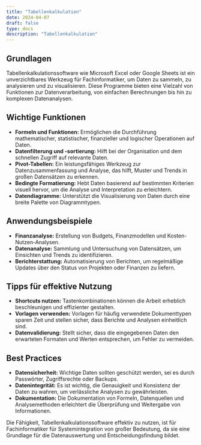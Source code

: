 ```yaml
---
title: "Tabellenkalkulation"
date: 2024-04-07
draft: false
type: docs
description: "Tabellenkalkulation"
---
```


## Grundlagen

Tabellenkalkulationssoftware wie Microsoft Excel oder Google Sheets ist ein unverzichtbares Werkzeug für Fachinformatiker, um Daten zu sammeln, zu analysieren und zu visualisieren. Diese Programme bieten eine Vielzahl von Funktionen zur Datenverarbeitung, von einfachen Berechnungen bis hin zu komplexen Datenanalysen.

## Wichtige Funktionen

- **Formeln und Funktionen:** Ermöglichen die Durchführung mathematischer, statistischer, finanzieller und logischer Operationen auf Daten.
- **Datenfilterung und -sortierung:** Hilft bei der Organisation und dem schnellen Zugriff auf relevante Daten.
- **Pivot-Tabellen:** Ein leistungsfähiges Werkzeug zur Datenzusammenfassung und Analyse, das hilft, Muster und Trends in großen Datensätzen zu erkennen.
- **Bedingte Formatierung:** Hebt Daten basierend auf bestimmten Kriterien visuell hervor, um die Analyse und Interpretation zu erleichtern.
- **Datendiagramme:** Unterstützt die Visualisierung von Daten durch eine breite Palette von Diagrammtypen.

## Anwendungsbeispiele

- **Finanzanalyse:** Erstellung von Budgets, Finanzmodellen und Kosten-Nutzen-Analysen.
- **Datenanalyse:** Sammlung und Untersuchung von Datensätzen, um Einsichten und Trends zu identifizieren.
- **Berichterstattung:** Automatisierung von Berichten, um regelmäßige Updates über den Status von Projekten oder Finanzen zu liefern.

## Tipps für effektive Nutzung

- **Shortcuts nutzen:** Tastenkombinationen können die Arbeit erheblich beschleunigen und effizienter gestalten.
- **Vorlagen verwenden:** Vorlagen für häufig verwendete Dokumenttypen sparen Zeit und stellen sicher, dass Berichte und Analysen einheitlich sind.
- **Datenvalidierung:** Stellt sicher, dass die eingegebenen Daten den erwarteten Formaten und Werten entsprechen, um Fehler zu vermeiden.

## Best Practices

- **Datensicherheit:** Wichtige Daten sollten geschützt werden, sei es durch Passwörter, Zugriffsrechte oder Backups.
- **Datenintegrität:** Es ist wichtig, die Genauigkeit und Konsistenz der Daten zu wahren, um verlässliche Analysen zu gewährleisten.
- **Dokumentation:** Die Dokumentation von Formeln, Datenquellen und Analysemethoden erleichtert die Überprüfung und Weitergabe von Informationen.

Die Fähigkeit, Tabellenkalkulationssoftware effektiv zu nutzen, ist für Fachinformatiker für Systemintegration von großer Bedeutung, da sie eine Grundlage für die Datenauswertung und Entscheidungsfindung bildet.
